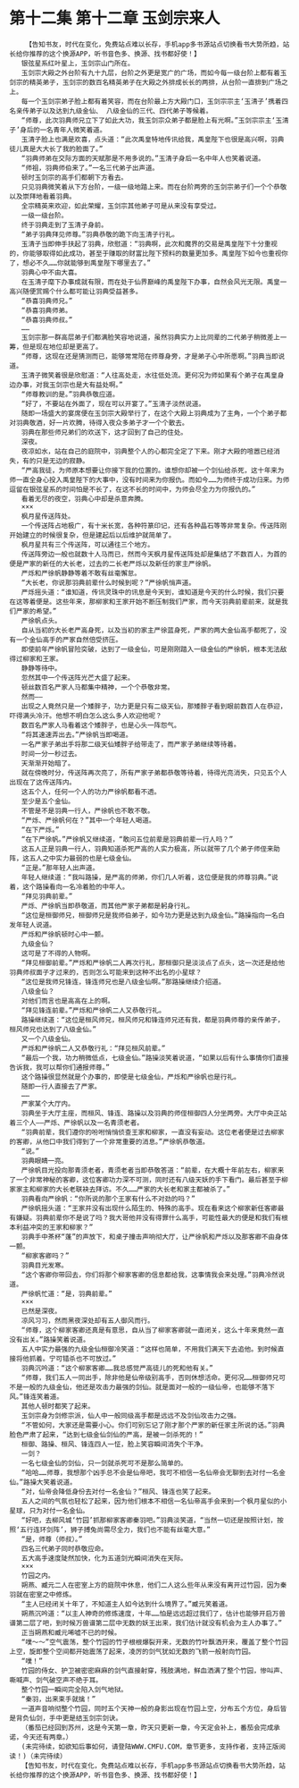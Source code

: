 # 第十二集 第十二章 玉剑宗来人
        【告知书友，时代在变化，免费站点难以长存，手机app多书源站点切换看书大势所趋，站长给你推荐的这个换源APP，听书音色多、换源、找书都好使！】
       银弦星系红叶星上，玉剑宗山门所在。
       玉剑宗大殿之外台阶有九十九层，台阶之外更是宽广的广场，而如今每一级台阶上都有着玉剑宗的精英弟子，玉剑宗的数百名精英弟子在大殿之外排成长长的两排，从台阶一直排到广场之上。
       每一个玉剑宗弟子脸上都有着笑容，而在台阶最上方大殿门口，玉剑宗宗主‘玉清子’携着四名亲传弟子以及达到九级金仙、 八级金仙的三代、四代弟子等候着。
       “师尊，此次羽典师兄立下了如此大功，我玉剑宗众弟子都是脸上有光啊。”玉剑宗宗主‘玉清子’身后的一名青年人微笑着道。
       玉清子脸上也满是欢喜，点头道：“此次禹皇特地传讯给我，禹皇陛下也很是高兴啊，羽典徒儿真是大大长了我的脸面了。”
       “羽典师弟在交际方面的天赋那是不用多说的。”玉清子身后一名中年人也笑着说道。
       “师祖，羽典师伯来了。”一名三代弟子出声道。
       顿时玉剑宗的高手们都朝下方看去。
       只见羽典微笑着从下方台阶，一级一级地踏上来。而在台阶两旁的玉剑宗弟子们一个个恭敬以及崇拜地看着羽典。
       全宗精英来欢迎，如此荣耀，玉剑宗其他弟子可是从来没有享受过。
       一级一级台阶。
       终于羽典走到了玉清子身前。
       “弟子羽典拜见师尊。”羽典恭敬的跪下向玉清子行礼。
       玉清子当即伸手扶起了羽典，欣慰道：“羽典啊，此次和魔界的交易是禹皇陛下十分重视的，你能够取得如此成功，甚至于赚取的财富比陛下预料的数量更加多。禹皇陛下如今也重视你了，想必不久……你就能够到禹皇陛下哪里去了。”
       羽典心中不由大喜。
       在玉清子麾下办事成就有限，而在处于仙界巅峰的禹皇陛下办事，自然会风光无限。禹皇一高兴随便赏赐个什么都可能让羽典受益甚多。
       “恭喜羽典师兄。”
       “恭喜羽典师弟。
       “恭喜羽典师叔。”
       ……
       玉剑宗那一群高层弟子们都满脸笑容地说道，虽然羽典实力上比同辈的二代弟子稍微差上一筹，但是现在地位却是更高了。
       “师尊，这现在还是猜测而已，能够常常陪在师尊身旁，才是弟子心中所愿啊。”羽典当即说道。
       玉清子微笑着很是欣慰道：“人往高处走，水往低处流。更何况为师如果有个弟子在禹皇身边办事，对我玉剑宗也是大有益处啊。”
       “师尊教训的是。”羽典恭敬应道。
       “好了，不要站在外面了，现在可以开宴了。”玉清子淡然说道。
       随即一场盛大的宴席便在玉剑宗大殿举行了，在这个大殿上羽典成为了主角，一个个弟子都对羽典敬酒，好一片欢腾，待得入夜众多弟子才一个个散去。
       羽典在那些师兄弟们的欢送下，这才回到了自己的住处。
       深夜。
       夜凉如水，站在自己的庭院中，羽典整个人的心都完全定了下来。刚才大殿的喧嚣已经消失，有的只是无边的寂静。
       “严高我徒，为师原本想要让你接下我的位置的。谁想你却被一个剑仙给杀死，这十年来为师一直全身心投入禹皇陛下的大事中，没有时间来为你报仇。而如今……为师终于成功归来。为师逗留在银弦星系的时间怕是不长了，在这不长的时间中，为师会尽全力为你报仇的。”
       看着无尽的夜空，羽典心中却是杀意奔腾。
       ×××
       枫月星传送阵处。
       一个传送阵占地极广，有十米长宽，各种符篆印记，还有各种晶石等等非常复杂。传送阵刚开始建立的时候很复杂，但是建起后以后维护就简单了。
       枫月星共有三个传送阵，可以通往三个地方。
       传送阵旁边一般也就数十人马而已，然而今天枫月星传送阵处却是集结了不数百人，为首的便是严家的新任的大长老，过去的二长老严烁以及新任的家主严徐帆。
       严烁和严徐帆静静等着不敢有丝毫懈怠。
       “大长老，你说那羽典前辈什么时候到呢？”严徐帆悄声道。
       严烁摇头道：“谁知道，传讯灵珠中的讯息是今天到，谁知道是今天的什么时候，我们只要在这等着便是。这些年来，那柳家和王家开始不断压制我们严家，而今天羽典前辈前来，就是我们严家的希望。”
       严徐帆点头。
       自从当初的大长老严高身死，以及当初的家主严徐蓝身死，严家的两大金仙高手都死了，没有一个金仙高手的严家自然倍受挤压。
       即使前年严徐帆冒险突破，达到了一级金仙，可是刚刚踏入一级金仙的严徐帆，根本无法敌得过柳家和王家。
       静静等待中。
       忽然其中一个传送阵光芒大盛了起来。
       顿丝数百名严家人马都集中精神，一个个恭敬非常。
       然而——
       出现之人竟然只是一个矮胖子，功力更是只有二级天仙，那矮胖子看到眼前数百人在恭迎，吓得满头冷汗。他想不明白怎么这么多人欢迎他呢？
       数百名严家人马看着这个矮胖子，也是心头一阵怨气。
       “将其速速弄出去。”严徐帆当即喝道。
       一名严家子弟出手将那二级天仙矮胖子给带走了，而严家子弟继续等待着。
       时间一分一秒过去。
       天渐渐开始暗了。
       就在傍晚时分，传送阵再次亮了，所有严家子弟都恭敬等待着，待得光亮消失，只见五个人出现在了这传送阵内。
       这五个人，任何一个人的功力严徐帆都看不透。
       至少是五个金仙。
       不管是不是羽典一行人，严徐帆也不敢不敬。
       “严烁、严徐帆何在？”其中一个年轻人喝道。
       “在下严烁。”
       “在下严徐帆。”严徐帆又继续道，“敢问五位前辈是羽典前辈一行人吗？”
       这五人正是羽典一行人，羽典知道杀死严高的人实力极高，所以就带了几个弟子师侄来助阵，这五人之中实力最弱的也是七级金仙。
       “正是。”那年轻人出声道。
       年轻人继续道：“我叫路操，是严高的师弟，你们几人听着，这位便是我的师尊羽典。”说着，这个路操看向一名冷着脸的中年人。
       “拜见羽典前辈。”
       严烁、严徐帆当即恭敬道，而其他严家子弟都是躬身行礼。
       “这位是桓御师兄，桓御师兄是我师伯弟子，如今功力更是达到九级金仙。”路操指向一名白发年轻人说道。
       严烁和严徐帆顿时心中一颤。
       九级金仙？
       这可是了不得的人物啊。
       “拜见桓御前辈。”严烁和严徐帆二人再次行礼，那桓御只是淡淡点了点头，这一次还是给他羽典师叔面子才过来的，否则怎么可能来到这种不出名的小星球？
       “这位是我师兄锋连，锋连师兄也是八级金仙啊。”那路操继续介绍道。
       八级金仙？
       对他们而言也是高高在上的啊。
       “拜见锋连前辈。”严烁和严徐帆二人又恭敬行礼。
       路操继续道：“这位是桓风师兄，桓风师兄和锋连师兄还有我，都是羽典师尊的亲传弟子，桓风师兄也达到了八级金仙。”
       又一个八级金仙。
       严烁和严徐帆二人又恭敬行礼：“拜见桓风前辈。”
       “最后一个我，功力稍微低点，七级金仙。”路操淡笑着说道，“如果以后有什么事情你们直接告诉我，我可以帮你们通报师尊。”
       这个路操很显然就是个办事的，即使是七级金仙，严烁和严徐帆也是行礼。
       随即一行人直接去了严家。
       ……
       严家某个大厅内。
       羽典坐于大厅主座，而桓风、锋连、路操以及羽典的师侄桓御四人分坐两旁。大厅中央正站着三个人——严烁、严徐帆以及一名青须老者。
       “羽典前辈，我们遵你的吩咐悄悄侦查王家和柳家，一直没有妄动。这位老者便是过去柳家的客卿，从他口中我们得到了一个非常重要的消息。”严徐帆恭敬道。
       “说。”
       羽典眼睛一亮。
       严徐帆目光投向那青须老者，青须老者当即恭敬答道：“前辈，在大概十年前左右，柳家来了一个非常神秘的客卿，这位客卿功力深不可测，同时还有八级天妖的手下看门。最后甚至于柳家家主和柳家的大长老联袂去拜访。不久……严家的大长老和家主都被杀了。”
       羽典看向严徐帆：“你所说的那个王家有什么不对劲的吗？”
       严徐帆摇头道：“王家并没有出现什么陌生的、特殊的高手。现在看来这个柳家新任客卿最有嫌疑。羽典前辈你不是说了吗？我大哥他并没有得罪什么高手，可能性最大的便是和我们有根本利益冲突的王家和柳家？”
       羽典手中茶杯“蓬”的声放下，和桌子撞击声响彻大厅，让严徐帆和严烁以及那客卿不由身体一颤。
       “柳家客卿吗？”
       羽典目光发寒。
       “这个客卿你带回去，你们将那个柳家客卿的信息都给我，这事情我会来处理。”羽典冷然说道。
       严徐帆忙道：“是，羽典前辈。”
       ×××
       已然是深夜。
       凉风习习，然而黑夜深处却有五人御风而行。
       “师尊，这个柳家客卿还真是有意思，自从当了柳家客卿就一直闭关，这么十年来竟然一直没有出关。”路操笑着说道。
       五人中实力最强的九级金仙桓御冷笑道：“这样也简单，不用我们满天下去追他。到时候直接将他抓着。宁可错杀也不可放过。”
       羽典沉吟道：“这个柳家客卿……我总感觉严高徒儿的死和他有关。”
       “师尊，我们五人一同出手，除非他是仙帝级别高手，否则休想活命。更何况……桓御师兄可不是一般的九级金仙，他还是攻击力最强的剑仙。就是面对一般的一级仙帝，也能够不落下风。”锋连笑着道。
       其他人顿时都笑了起来。
       玉剑宗身为剑修宗派，仙人中一般同级高手都是远远不及剑仙攻击力之强。
       “不管如何，大家还是需要小心。你们可别忘记了刚才那个严家的新任家主所说的话。”羽典脸色严肃了起来，“达到七级金仙剑仙的严高，是被一剑杀死的！”
       桓御、路操、桓风、锋连四人一怔，脸上笑容瞬间消失个干净。
       一剑？
       一名七级金仙的剑仙，只一剑就杀死可不是那么简单的。
       “哈哈……师尊，我想那个凶手总不会是仙帝吧，我可不相信一名仙帝会无聊到去对付一名金仙。”路操大笑着说道。
       “对，仙帝会降低身份去对付一名金仙？”桓风、锋连也笑了起来。
       五人之间的气氛也轻松了起来，因为他们根本不相信一名仙帝高手会来到一个枫月星似的小星球，只为对付一名金仙。
       “好吧，去柳风城‘竹园’抓那柳家客卿秦羽吧。”羽典淡笑道，“当然一切还是按照计划，按照‘五行连环剑阵’，狮子搏兔尚需尽全力，我们也不能有丝毫大意。”
       “是，师尊（师叔）。”
       四名三代弟子同时恭敬应命。
       五大高手速度陡然加快，化为五道剑光瞬间消失在天际。
       ×××
       竹园之内。
       朔燕、臧元二人在密室上方的庭院中休息，他们二人这么些年从来没有离开过竹园，因为秦羽就在密室之中修炼。
       “主人已经闭关十年了，不知道主人如今达到什么境界了。”臧元笑着道。
       朔燕沉吟道：“以主人神奇的修炼速度，十年……怕是远远超过我们了，估计也能够开启万兽谱第二层了吧，到时候万兽谱第二层中无数的妖王出来，我们估计就没有机会为主人办事了。”
       正当朔燕和臧元唏嘘不已的时候。
       “噗～～”空气震荡，整个竹园的竹子根根爆裂开来，无数的竹叶飘洒开来，覆盖了整个竹园上空，旋即整个空间都开始震荡了起来，凌厉的剑气犹如无数的飞箭一般射向竹园。
       “噗！”
       竹园的侍女、护卫被密密麻麻的剑气直接射穿，残肢满地，鲜血洒满了整个竹园，惨叫声、嘶喊声、剑气破空声不绝于耳。
       整个竹园一瞬间完全陷入剑气地狱。
       “秦羽，出来束手就擒！”
       一道声音响彻整个竹园，同时五个天神一般的身影出现在竹园上空，分布五个方位，身后皆是背负仙剑，手中更是结玉剑宗剑诀。
       （番茄已经回到苏州，这是今天第一章，昨天只更新一章，今天定会补上，番茄会完成承诺，今天还有两章。）
       (未完待续，如欲知后事如何，请登陆WWW.CMFU.COM，章节更多，支持作者，支持正版阅读！)（未完待续）
       【告知书友，时代在变化，免费站点难以长存，手机app多书源站点切换看书大势所趋，站长给你推荐的这个换源APP，听书音色多、换源、找书都好使！】